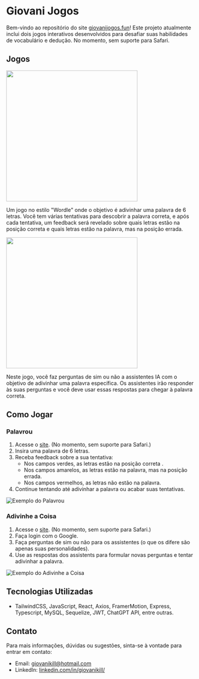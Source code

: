 # Giovani Jogos

Bem-vindo ao repositório do site [giovanijogos.fun](giovanijogos.fun)! Este projeto atualmente inclui dois jogos interativos desenvolvidos para desafiar suas habilidades de vocabulário e dedução. No momento, sem suporte para Safari.

## Jogos

<img src="https://github.com/GiovaniKill/GiovaniJogos/assets/99694430/2e238266-11e6-4b34-abe2-8f7731bf105f" width="350px">

Um jogo no estilo "Wordle" onde o objetivo é adivinhar uma palavra de 6 letras. Você tem várias tentativas para descobrir a palavra correta, e após cada tentativa, um feedback será revelado sobre quais letras estão na posição correta e quais letras estão na palavra, mas na posição errada.



<img src="https://github.com/GiovaniKill/GiovaniJogos/assets/99694430/74a97f69-61bf-4491-949d-cdd1b7659b99" width="350px">

Neste jogo, você faz perguntas de sim ou não a assistentes IA com o objetivo de adivinhar uma palavra específica. Os assistentes irão responder às suas perguntas e você deve usar essas respostas para chegar à palavra correta.

## Como Jogar

### Palavrou
1. Acesse o [site](https://giovanijogos.fun/palavrou). (No momento, sem suporte para Safari.)
2. Insira uma palavra de 6 letras.
3. Receba feedback sobre a sua tentativa:
   - Nos campos verdes, as letras estão na posição correta
.
   - Nos campos amarelos, as letras estão na palavra, mas na posição errada.
   - Nos campos vermelhos, as letras não estão na palavra.
4. Continue tentando até adivinhar a palavra ou acabar suas tentativas.

![Exemplo do Palavrou](https://github.com/GiovaniKill/GiovaniJogos/assets/99694430/9dae2045-0b28-47d2-9c73-4575eac58c9c)

### Adivinhe a Coisa
1. Acesse o [site](https://giovanijogos.fun/adivinheacoisa). (No momento, sem suporte para Safari.)
2. Faça login com o Google.
3. Faça perguntas de sim ou não para os assistentes (o que os difere são apenas suas personalidades).
4. Use as respostas dos assistents para formular novas perguntas e tentar adivinhar a palavra.

![Exemplo do Adivinhe a Coisa](https://github.com/GiovaniKill/GiovaniJogos/assets/99694430/dfe0c699-eb41-4c87-9e66-c91cc0edbfc9)

## Tecnologias Utilizadas

- TailwindCSS, JavaScript, React, Axios, FramerMotion, Express, Typescript, MySQL, Sequelize, JWT, ChatGPT API, entre outras.

## Contato
Para mais informações, dúvidas ou sugestões, sinta-se à vontade para entrar em contato:
- Email: [giovanikill@hotmail.com](mailto:giovanikill@hotmail.com)
- LinkedIn: [linkedin.com/in/giovanikill/](https://www.linkedin.com/in/giovanikill/)

